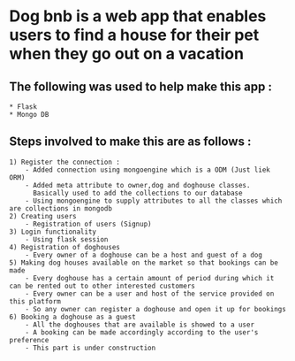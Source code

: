 # Dog bnb is a web app that enables users to find a house for their pet when they go out on a vacation

## The following was used to help make this app : 
    * Flask
    * Mongo DB

## Steps involved to make this are as follows : 
    1) Register the connection : 
        - Added connection using mongoengine which is a ODM (Just liek ORM)
        - Added meta attribute to owner,dog and doghouse classes.
          Basically used to add the collections to our database
        - Using mongoengine to supply attributes to all the classes which are collections in mongodb
    2) Creating users 
        - Registration of users (Signup) 
    3) Login functionality 
        - Using flask session
    4) Registration of doghouses 
        - Every owner of a doghouse can be a host and guest of a dog
    5) Making dog houses available on the market so that bookings can be made
        - Every doghouse has a certain amount of period during which it can be rented out to other interested customers
        - Every owner can be a user and host of the service provided on this platform
        - So any owner can register a doghouse and open it up for bookings
    6) Booking a doghouse as a guest 
        - All the doghouses that are available is showed to a user 
        - A booking can be made accordingly according to the user's preference 
        - This part is under construction